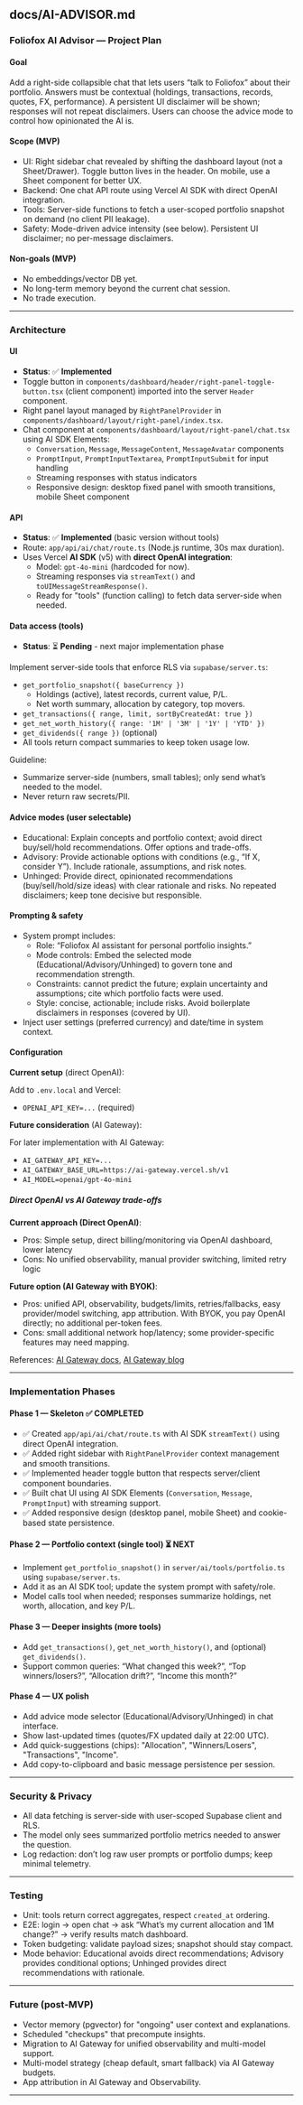 ## docs/AI-ADVISOR.md

### Foliofox AI Advisor — Project Plan

#### Goal

Add a right-side collapsible chat that lets users “talk to Foliofox” about their portfolio. Answers must be contextual (holdings, transactions, records, quotes, FX, performance). A persistent UI disclaimer will be shown; responses will not repeat disclaimers. Users can choose the advice mode to control how opinionated the AI is.

#### Scope (MVP)

- UI: Right sidebar chat revealed by shifting the dashboard layout (not a Sheet/Drawer). Toggle button lives in the header. On mobile, use a Sheet component for better UX.
- Backend: One chat API route using Vercel AI SDK with direct OpenAI integration.
- Tools: Server-side functions to fetch a user-scoped portfolio snapshot on demand (no client PII leakage).
- Safety: Mode-driven advice intensity (see below). Persistent UI disclaimer; no per-message disclaimers.

#### Non-goals (MVP)

- No embeddings/vector DB yet.
- No long-term memory beyond the current chat session.
- No trade execution.

---

### Architecture

#### UI

- **Status**: ✅ **Implemented**
- Toggle button in `components/dashboard/header/right-panel-toggle-button.tsx` (client component) imported into the server `Header` component.
- Right panel layout managed by `RightPanelProvider` in `components/dashboard/layout/right-panel/index.tsx`.
- Chat component at `components/dashboard/layout/right-panel/chat.tsx` using AI SDK Elements:
  - `Conversation`, `Message`, `MessageContent`, `MessageAvatar` components
  - `PromptInput`, `PromptInputTextarea`, `PromptInputSubmit` for input handling
  - Streaming responses with status indicators
  - Responsive design: desktop fixed panel with smooth transitions, mobile Sheet component

#### API

- **Status**: ✅ **Implemented** (basic version without tools)
- Route: `app/api/ai/chat/route.ts` (Node.js runtime, 30s max duration).
- Uses Vercel **AI SDK** (v5) with **direct OpenAI integration**:
  - Model: `gpt-4o-mini` (hardcoded for now).
  - Streaming responses via `streamText()` and `toUIMessageStreamResponse()`.
  - Ready for "tools" (function calling) to fetch data server-side when needed.

#### Data access (tools)

- **Status**: ⏳ **Pending** - next major implementation phase

Implement server-side tools that enforce RLS via `supabase/server.ts`:

- `get_portfolio_snapshot({ baseCurrency })`
  - Holdings (active), latest records, current value, P/L.
  - Net worth summary, allocation by category, top movers.
- `get_transactions({ range, limit, sortByCreatedAt: true })`
- `get_net_worth_history({ range: '1M' | '3M' | '1Y' | 'YTD' })`
- `get_dividends({ range })` (optional)
- All tools return compact summaries to keep token usage low.

Guideline:

- Summarize server-side (numbers, small tables); only send what’s needed to the model.
- Never return raw secrets/PII.

#### Advice modes (user selectable)

- Educational: Explain concepts and portfolio context; avoid direct buy/sell/hold recommendations. Offer options and trade-offs.
- Advisory: Provide actionable options with conditions (e.g., “If X, consider Y”). Include rationale, assumptions, and risk notes.
- Unhinged: Provide direct, opinionated recommendations (buy/sell/hold/size ideas) with clear rationale and risks. No repeated disclaimers; keep tone decisive but responsible.

#### Prompting & safety

- System prompt includes:
  - Role: “Foliofox AI assistant for personal portfolio insights.”
  - Mode controls: Embed the selected mode (Educational/Advisory/Unhinged) to govern tone and recommendation strength.
  - Constraints: cannot predict the future; explain uncertainty and assumptions; cite which portfolio facts were used.
  - Style: concise, actionable; include risks. Avoid boilerplate disclaimers in responses (covered by UI).
- Inject user settings (preferred currency) and date/time in system context.

#### Configuration

**Current setup** (direct OpenAI):

Add to `.env.local` and Vercel:

- `OPENAI_API_KEY=...` (required)

**Future consideration** (AI Gateway):

For later implementation with AI Gateway:

- `AI_GATEWAY_API_KEY=...`
- `AI_GATEWAY_BASE_URL=https://ai-gateway.vercel.sh/v1`
- `AI_MODEL=openai/gpt-4o-mini`

##### Direct OpenAI vs AI Gateway trade-offs

**Current approach (Direct OpenAI)**:

- Pros: Simple setup, direct billing/monitoring via OpenAI dashboard, lower latency
- Cons: No unified observability, manual provider switching, limited retry logic

**Future option (AI Gateway with BYOK)**:

- Pros: unified API, observability, budgets/limits, retries/fallbacks, easy provider/model switching, app attribution. With BYOK, you pay OpenAI directly; no additional per-token fees.
- Cons: small additional network hop/latency; some provider-specific features may need mapping.

References: [AI Gateway docs](https://vercel.com/docs/ai-gateway), [AI Gateway blog](https://vercel.com/blog/ai-gateway)

---

### Implementation Phases

#### Phase 1 — Skeleton ✅ **COMPLETED**

- ✅ Created `app/api/ai/chat/route.ts` with AI SDK `streamText()` using direct OpenAI integration.
- ✅ Added right sidebar with `RightPanelProvider` context management and smooth transitions.
- ✅ Implemented header toggle button that respects server/client component boundaries.
- ✅ Built chat UI using AI SDK Elements (`Conversation`, `Message`, `PromptInput`) with streaming support.
- ✅ Added responsive design (desktop panel, mobile Sheet) and cookie-based state persistence.

#### Phase 2 — Portfolio context (single tool) ⏳ **NEXT**

- Implement `get_portfolio_snapshot()` in `server/ai/tools/portfolio.ts` using `supabase/server.ts`.
- Add it as an AI SDK tool; update the system prompt with safety/role.
- Model calls tool when needed; responses summarize holdings, net worth, allocation, and key P/L.

#### Phase 3 — Deeper insights (more tools)

- Add `get_transactions()`, `get_net_worth_history()`, and (optional) `get_dividends()`.
- Support common queries: “What changed this week?”, “Top winners/losers?”, “Allocation drift?”, “Income this month?”

#### Phase 4 — UX polish

- Add advice mode selector (Educational/Advisory/Unhinged) in chat interface.
- Show last-updated times (quotes/FX updated daily at 22:00 UTC).
- Add quick-suggestions (chips): "Allocation", "Winners/Losers", "Transactions", "Income".
- Add copy-to-clipboard and basic message persistence per session.

---

### Security & Privacy

- All data fetching is server-side with user-scoped Supabase client and RLS.
- The model only sees summarized portfolio metrics needed to answer the question.
- Log redaction: don’t log raw user prompts or portfolio dumps; keep minimal telemetry.

---

### Testing

- Unit: tools return correct aggregates, respect `created_at` ordering.
- E2E: login → open chat → ask “What’s my current allocation and 1M change?” → verify results match dashboard.
- Token budgeting: validate payload sizes; snapshot should stay compact.
- Mode behavior: Educational avoids direct recommendations; Advisory provides conditional options; Unhinged provides direct recommendations with rationale.

---

### Future (post‑MVP)

- Vector memory (pgvector) for "ongoing" user context and explanations.
- Scheduled "checkups" that precompute insights.
- Migration to AI Gateway for unified observability and multi-model support.
- Multi-model strategy (cheap default, smart fallback) via AI Gateway budgets.
- App attribution in AI Gateway and Observability.

---
